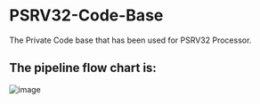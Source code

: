 # PSRV32-Code-Base
The Private Code base that has been used for PSRV32 Processor.


## The pipeline flow chart is:
![image](https://user-images.githubusercontent.com/64090461/127973794-6788ecbb-c25b-4304-9fd5-c17138abe390.png)
